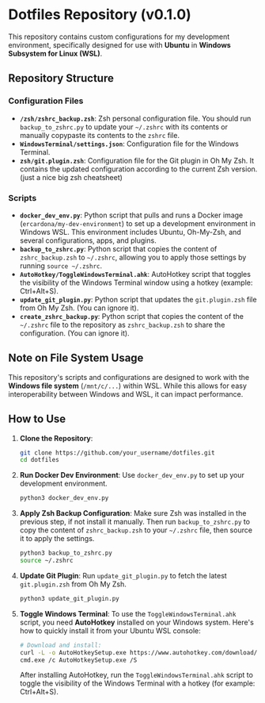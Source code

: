 # Dotfiles Repository (v0.1.0)

This repository contains custom configurations for my development environment, specifically designed for use with **Ubuntu** in **Windows Subsystem for Linux (WSL)**.

## Repository Structure

### Configuration Files
- **`/zsh/zshrc_backup.zsh`**: Zsh personal configuration file. You should run `backup_to_zshrc.py` to update your `~/.zshrc` with its contents or manually copypaste its contents to the `zshrc` file.
- **`WindowsTerminal/settings.json`**: Configuration file for the Windows Terminal.
- **`zsh/git.plugin.zsh`**: Configuration file for the Git plugin in Oh My Zsh. It contains the updated configuration according to the current Zsh version. (just a nice big zsh cheatsheet)

### Scripts
- **`docker_dev_env.py`**: Python script that pulls and runs a Docker image (`ercardona/my-dev-environment`) to set up a development environment in Windows WSL. This environment includes Ubuntu, Oh-My-Zsh, and several configurations, apps, and plugins.
- **`backup_to_zshrc.py`**: Python script that copies the content of `zshrc_backup.zsh` to `~/.zshrc`, allowing you to apply those settings by running `source ~/.zshrc`.
- **`AutoHotkey/ToggleWindowsTerminal.ahk`**: AutoHotkey script that toggles the visibility of the Windows Terminal window using a hotkey (example: Ctrl+Alt+S).
- **`update_git_plugin.py`**: Python script that updates the `git.plugin.zsh` file from Oh My Zsh. (You can ignore it).
- **`create_zshrc_backup.py`**: Python script that copies the content of the `~/.zshrc` file to the repository as `zshrc_backup.zsh` to share the configuration. (You can ignore it).

## Note on File System Usage

This repository's scripts and configurations are designed to work with the **Windows file system** (`/mnt/c/...`) within WSL. While this allows for easy interoperability between Windows and WSL, it can impact performance.

## How to Use

1. **Clone the Repository**:
    ```bash
    git clone https://github.com/your_username/dotfiles.git
    cd dotfiles
    ```

2. **Run Docker Dev Environment**:
    Use `docker_dev_env.py` to set up your development environment.

    ```bash
    python3 docker_dev_env.py
    ```

3. **Apply Zsh Backup Configuration**:
    Make sure Zsh was installed in the previous step, if not install it manually.
    Then run `backup_to_zshrc.py` to copy the content of `zshrc_backup.zsh` to your `~/.zshrc` file, then source it to apply the settings.

    ```bash
    python3 backup_to_zshrc.py
    source ~/.zshrc
    ```

4. **Update Git Plugin**:
    Run `update_git_plugin.py` to fetch the latest `git.plugin.zsh` from Oh My Zsh.

    ```bash
    python3 update_git_plugin.py
    ```

5. **Toggle Windows Terminal**:
    To use the `ToggleWindowsTerminal.ahk` script, you need **AutoHotkey** installed on your Windows system. Here's how to quickly install it from your Ubuntu WSL console:

    ```bash
    # Download and install:
    curl -L -o AutoHotkeySetup.exe https://www.autohotkey.com/download/ahk-install.exe
    cmd.exe /c AutoHotkeySetup.exe /S
    ```

    After installing AutoHotkey, run the `ToggleWindowsTerminal.ahk` script to toggle the visibility of the Windows Terminal with a hotkey (for example: Ctrl+Alt+S).


